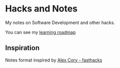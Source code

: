 # Hacks and Notes

My notes on Software Development and other hacks. 

You can see my [learning roadmap](https://github.com/vasco3/hacks-n-notes/issues)


## Inspiration

Notes format inspired by [Alex Cory - fasthacks](https://github.com/alex-cory/fasthacks)
